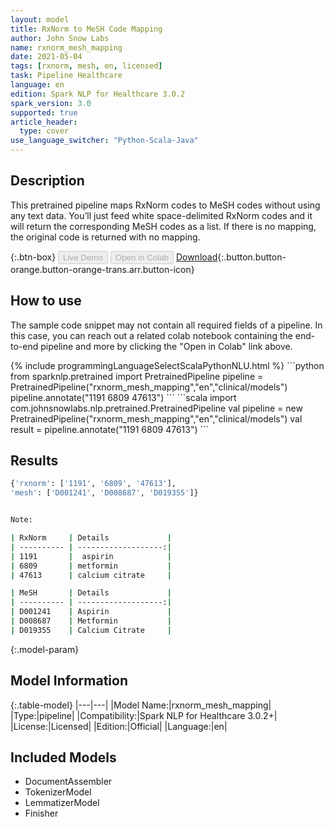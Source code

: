 ```yaml
---
layout: model
title: RxNorm to MeSH Code Mapping
author: John Snow Labs
name: rxnorm_mesh_mapping
date: 2021-05-04
tags: [rxnorm, mesh, en, licensed]
task: Pipeline Healthcare
language: en
edition: Spark NLP for Healthcare 3.0.2
spark_version: 3.0
supported: true
article_header:
  type: cover
use_language_switcher: "Python-Scala-Java"
---
```


## Description

This pretrained pipeline maps RxNorm codes to MeSH codes without using any text data. You’ll just feed white space-delimited RxNorm codes and it will return the corresponding MeSH codes as a list. If there is no mapping, the original code is returned with no mapping.

{:.btn-box}
<button class="button button-orange" disabled>Live Demo</button>
<button class="button button-orange" disabled>Open in Colab</button>
[Download](https://s3.amazonaws.com/auxdata.johnsnowlabs.com/clinical/models/rxnorm_mesh_mapping_en_3.0.2_2.4_1620134962818.zip){:.button.button-orange.button-orange-trans.arr.button-icon}

## How to use

The sample code snippet may not contain all required fields of a pipeline. In this case, you can reach out a related colab notebook containing the end-to-end pipeline and more by clicking the "Open in Colab" link above.




<div class="tabs-box" markdown="1">
{% include programmingLanguageSelectScalaPythonNLU.html %}
```python
from sparknlp.pretrained import PretrainedPipeline
pipeline = PretrainedPipeline("rxnorm_mesh_mapping","en","clinical/models")
pipeline.annotate("1191 6809 47613")
```
```scala
import com.johnsnowlabs.nlp.pretrained.PretrainedPipeline
val pipeline = new PretrainedPipeline("rxnorm_mesh_mapping","en","clinical/models")
val result = pipeline.annotate("1191 6809 47613")
```
</div>

## Results

```bash
{'rxnorm': ['1191', '6809', '47613'],
'mesh': ['D001241', 'D008687', 'D019355']}


Note:

| RxNorm     | Details             |
| ---------- | -------------------:|
| 1191       |  aspirin            |
| 6809       | metformin           |
| 47613      | calcium citrate     |

| MeSH       | Details             |
| ---------- | -------------------:|
| D001241    | Aspirin             |
| D008687    | Metformin           |
| D019355    | Calcium Citrate     |
```

{:.model-param}
## Model Information

{:.table-model}
|---|---|
|Model Name:|rxnorm_mesh_mapping|
|Type:|pipeline|
|Compatibility:|Spark NLP for Healthcare 3.0.2+|
|License:|Licensed|
|Edition:|Official|
|Language:|en|

## Included Models

- DocumentAssembler
- TokenizerModel
- LemmatizerModel
- Finisher